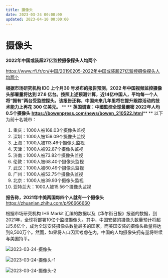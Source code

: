 ```yaml
---
title: 摄像头
date: 2023-03-24 00:00:00
updated: 2023-04-10 00:00:00
---
```



# 摄像头

**2022年中国或装超27亿监控摄像探头人均两个**

https://www.rfi.fr/cn/中国/20190205-2022年中国或装超27亿监控摄像探头人均两个

**根据市场研究机构 IDC 上个月30 号发布的报告预测，2022 年中国视频监控摄像头部署量将达到 27.6 亿台。按照上述预测计算，近14亿中国人，平均每一个人将“拥有”两台受监控探头。该报告还称，中国未来几年里将在提升跟踪活动的技术能力上再花 300 亿美元。**
**
**
**英国调查：中國監控全球最嚴密 2022年人均0.5个摄像头**
**https://bowenpress.com/news/bowen_210522.html****
**
以下为前十名城市：
1. 重庆：1000人被168.03个摄像头监视
2. 深圳：1000人被159.09个摄像头监视
3. 上海：1000人被113.46个摄像头监视
4. 天津：1000人被92.87个摄像头监视
5. 济南：1000人被73.82个摄像头监视
6. 伦敦：1000人被68.40个摄像头监视
7. 武汉：1000人被60.49个摄像头监视
8. 广州：1000人被52.75个摄像头监视
9. 北京：1000人被39.93个摄像头监视
10. 亚特兰大：1000人被15.56个摄像头监视

**报告称，**2021年**中美两国每四个人就有一个摄像头**
https://zhuanlan.zhihu.com/p/96666660

根据市场研究机构 IHS Markit 汇编的数据以及《华尔街日报》报道的数据，到2021年，全球将部署10亿个监控摄像头。其中，中国安装的摄像头数量预计将超过5.6亿个，成为全球安装摄像头数量最多的国家，而美国安装的摄像头数量将达到8,500万个。然而，如果将人口因素考虑在内，中国的人均摄像头拥有量将继续与美国持平。

![2023-03-24-摄像头](assets/2023-03-24-摄像头.png)

![2023-03-24-摄像头-1](assets/2023-03-24-摄像头-1.jpeg)

![2023-03-24-摄像头-2](assets/2023-03-24-摄像头-2.jpeg)

